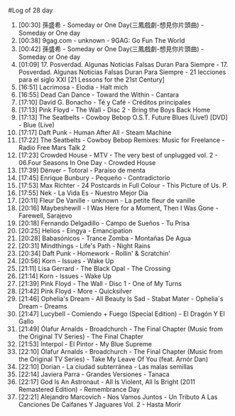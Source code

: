 #Log of 28 day

1. [00:30] 孫盛希 - Someday or One Day(三鳳戲劇-想見你片頭曲) - Someday or One day
1. [00:38] 9gag.com - unknown - 9GAG: Go Fun The World
1. [00:42] 孫盛希 - Someday or One Day(三鳳戲劇-想見你片頭曲) - Someday or One day
1. [01:09] 17. Posverdad. Algunas Noticias Falsas Duran Para Siempre - 17. Posverdad. Algunas Noticias Falsas Duran Para Siempre - 21 lecciones para el siglo XXI [21 Lessons for the 21st Century]
1. [16:51] Lacrimosa - Elodia - Halt mich
1. [16:55] Dead Can Dance - Toward the Within - Cantara
1. [17:10] David G. Bonacho - Té y Café - Créditos principales
1. [17:13] Pink Floyd - The Wall - Disc 2 - Bring the Boys Back Home
1. [17:13] The Seatbelts - Cowboy Bebop O.S.T. Future Blues (Live!) [DVD] - Blue (Live)
1. [17:17] Daft Punk - Human After All - Steam Machine
1. [17:22] The Seatbelts - Cowboy Bebop Remixes: Music for Freelance - Radio Free Mars Talk 2
1. [17:23] Crowded House - MTV - The very best of unplugged vol. 2 - 06.Four Seasons In One Day - Crowded House
1. [17:39] Dënver - Totoral - Paraíso de menta
1. [17:45] Enrique Bunbury - Pequeño - Contradictorio
1. [17:53] Max Richter - 24 Postcards in Full Colour - This Picture of Us. P.
1. [17:55] Nek - La Vida Es - Nuestro Mejor Dia
1. [20:11] Fleur De Vanille - unknown - La petite fleur de vanille
1. [20:16] Maybeshewill - I Was Here for a Moment, Then I Was Gone - Farewell, Sarajevo
1. [20:18] Fernando Delgadillo - Campo de Sueños - Tu Prisa
1. [20:25] Helios - Eingya - Emancipation
1. [20:28] Babasónicos - Trance Zomba - Montañas De Agua
1. [20:31] Mindthings - Life's Path - Night Rains
1. [20:34] Daft Punk - Homework - Rollin' & Scratchin'
1. [20:56] Korn - Issues - Wake Up
1. [21:11] Lisa Gerrard - The Black Opal - The Crossing
1. [21:14] Korn - Issues - Wake Up
1. [21:39] Pink Floyd - The Wall - Disc 1 - One of My Turns
1. [21:42] Pink Floyd - More - Quicksilver
1. [21:46] Ophelia's Dream - All Beauty Is Sad - Stabat Mater - Ophelia´s Dream - Dreams
1. [21:47] Lucybell - Comiendo + Fuego (Special Edition) - El Dragón Y El Gallo
1. [21:49] Ólafur Arnalds - Broadchurch - The Final Chapter (Music from the Original TV Series) - The Final Chapter
1. [21:53] Interpol - El Pintor - My Blue Supreme
1. [22:10] Ólafur Arnalds - Broadchurch - The Final Chapter (Music from the Original TV Series) - Take My Leave Of You (feat. Arnór Dan)
1. [22:10] Dorian - La ciudad subterránea - Las malas semillas
1. [22:14] Javiera Parra - Grandes Versiones - Tanaca
1. [22:17] God Is An Astronaut - All Is Violent, All Is Bright (2011 Remastered Edition) - Remembrance Day
1. [22:21] Alejandro Marcovich - Nos Vamos Juntos - Un Tributo A Las Canciones De Caifanes Y Jaguares Vol. 2 - Hasta Morir
